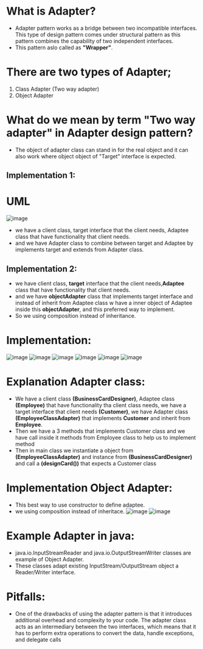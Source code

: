 # What is Adapter?
- Adapter pattern works as a bridge between two incompatible interfaces. This type of design pattern comes under structural pattern as this pattern combines the capability of two independent interfaces.
- This pattern aslo called as **"Wrapper"**.

# There are two types of Adapter;
1. Class Adapter (Two way adapter)
2. Object Adapter
# What do we mean by term "Two way adapter" in Adapter design pattern?
- The object of adapter class can stand in for the real object and it can also work where object object of "Target" interface is expected. 

## Implementation 1:
# UML
![image](https://github.com/NourhanSaeed707/Design-pattern/assets/64387352/e23d2de9-9ce4-45cd-bfec-19dc38d76d2a)

- we have a client class, target interface that the client needs, Adaptee class that have functionality that client needs.
- and we have Adapter class to combine between target and Adaptee by implements target and extends from Adapter class.

## Implementation 2:
- we have client class, **target** interface that the client needs,**Adaptee** class that have functionality that client needs.
- and we have **objectAdapter** class that implements target interface and instead of inherit from Adaptee class w have a inner object of Adaptee inside this **objectAdapter**, and this preferred way to implement.
- So we using composition instead of inheritance.

# Implementation:
![image](https://github.com/NourhanSaeed707/Design-pattern/assets/64387352/76cab885-4f12-4252-8ee3-d9c7239630b1)
![image](https://github.com/NourhanSaeed707/Design-pattern/assets/64387352/5b160e7e-bf5d-4251-9ded-3a18f20e4b0a)
![image](https://github.com/NourhanSaeed707/Design-pattern/assets/64387352/45ef4148-1ce6-4288-b1e8-c3b581845148)
![image](https://github.com/NourhanSaeed707/Design-pattern/assets/64387352/02c41948-abe8-4e13-9048-bc4debf77d08)
![image](https://github.com/NourhanSaeed707/Design-pattern/assets/64387352/00d26c3e-0e5a-48ec-b2e9-7836c5418e67)
![image](https://github.com/NourhanSaeed707/Design-pattern/assets/64387352/35ddcfea-b564-4683-ba97-60d628a5c8f7)

# Explanation Adapter class:
- We have a client class **(BusinessCardDesigner)**, Adaptee class **(Employee)** that have functionality tha client class needs, we have a target interface that client needs **(Customer)**, we have Adapter class **(EmployeeClassAdapter)** that implements **Customer** and inherit from **Employee**.
- Then we have a 3 methods that implements Customer class and we have call inside it methods from Employee class to help us to implement method
- Then in main class we instantiate a object from **(EmployeeClassAdapter)** and instance from  **(BusinessCardDesigner)** and call a **(designCard())** that expects a Customer class

# Implementation Object Adapter:
- This best way to use constructor to define adaptee.
- we using composition instead of inheritace.
![image](https://github.com/NourhanSaeed707/Design-pattern/assets/64387352/47fe3de4-7e20-4e5e-a882-b042e52eaa74)
![image](https://github.com/NourhanSaeed707/Design-pattern/assets/64387352/fc545cc5-461c-4f0e-852b-6b7ac3ffb018)

# Example Adapter in java:
- java.io.InputStreamReader and java.io.OutputStreamWriter classes are example of Object Adapter.
- These classes adapt existing InputStream/OutputStream object a Reader/Writer interface.

# Pitfalls:
- One of the drawbacks of using the adapter pattern is that it introduces additional overhead and complexity to your code. The adapter class acts as an intermediary between the two interfaces, which means that it has to perform extra operations to convert the data, handle exceptions, and delegate calls




